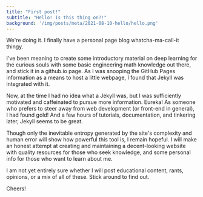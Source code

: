 ```yaml
---
title: "First post!"
subtitle: "Hello! Is this thing on?!"
background: '/img/posts/meta/2021-08-10-hello/hello.png'
---
```


We're doing it. I finally have a personal page blog whatcha-ma-call-it thingy.

I've been meaning to create some introductory material on deep learning for the curious souls with some basic engineering math knowledge out there, and stick it in a github.io page. As I was snooping the GitHub Pages information as a means to host a little webpage, I found that Jekyll was integrated with it.

Now, at the time I had no idea what a Jekyll was, but I was sufficiently motivated and caffeinated to pursue more information. Eureka! As someone who prefers to steer away from web development (or front-end in general), I had found gold! And a few hours of tutorials, documentation, and tinkering later, Jekyll seems to be great.

Though only the inevitable entropy generated by the site's complexity and human error will show how powerful this tool is, I remain hopeful. I will make an honest attempt at creating and maintaining a decent-looking website with quality resources for those who seek knowledge, and some personal info for those who want to learn about me.

I am not yet entirely sure whether I will post educational content, rants, opinions, or a mix of all of these. Stick around to find out.

Cheers!
